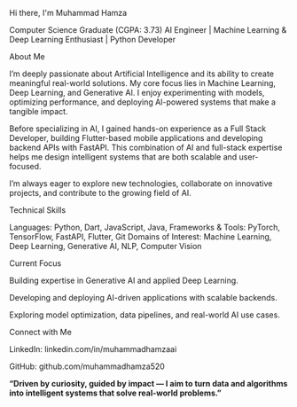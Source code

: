 Hi there, I'm Muhammad Hamza

Computer Science Graduate (CGPA: 3.73)
AI Engineer | Machine Learning & Deep Learning Enthusiast | Python Developer

About Me

I’m deeply passionate about Artificial Intelligence and its ability to create meaningful real-world solutions. My core focus lies in Machine Learning, Deep Learning, and Generative AI. I enjoy experimenting with models, optimizing performance, and deploying AI-powered systems that make a tangible impact.

Before specializing in AI, I gained hands-on experience as a Full Stack Developer, building Flutter-based mobile applications and developing backend APIs with FastAPI. This combination of AI and full-stack expertise helps me design intelligent systems that are both scalable and user-focused.

I’m always eager to explore new technologies, collaborate on innovative projects, and contribute to the growing field of AI.

Technical Skills

Languages: Python, Dart, JavaScript, Java, 
Frameworks & Tools: PyTorch, TensorFlow, FastAPI, Flutter, Git
Domains of Interest: Machine Learning, Deep Learning, Generative AI, NLP, Computer Vision

Current Focus

Building expertise in Generative AI and applied Deep Learning.

Developing and deploying AI-driven applications with scalable backends.

Exploring model optimization, data pipelines, and real-world AI use cases.

Connect with Me

LinkedIn: linkedin.com/in/muhammadhamzaai

GitHub: github.com/muhammadhamza520

**“Driven by curiosity, guided by impact — I aim to turn data and algorithms into intelligent systems that solve real-world problems.”**
